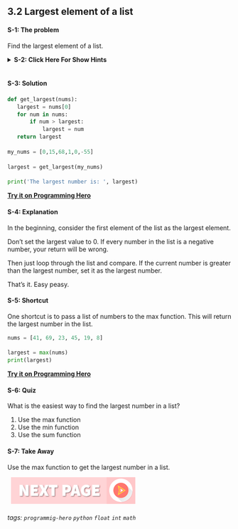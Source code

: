 
## 3.2 Largest element of a list

#### S-1: The problem
Find the largest element of a list.

<details>
 <summary><b>S-2: Click Here For Show Hints</b></summary>
   <p>Take the first element as the largest number. Then loop through the list and compare each element.
 </details>
<br>

#### S-3: Solution
```python
def get_largest(nums):
   largest = nums[0]
   for num in nums:
       if num > largest:
           largest = num
   return largest
 
my_nums = [0,15,68,1,0,-55]
 
largest = get_largest(my_nums)
 
print('The largest number is: ', largest)
```
**[Try it on Programming Hero](https://play.google.com/store/apps/details?id=com.learnprogramming.codecamp)**

#### S-4: Explanation
In the beginning, consider the first element of the list as the largest element. 

Don’t set the largest value to 0. If every number in the list is a negative number, your return will be wrong. 

Then just loop through the list and compare. If the current number is greater than the largest number, set it as the largest number. 

That’s it. Easy peasy. 

#### S-5: Shortcut
One shortcut is to  pass a list of numbers to the max function. This will return the largest number in the list.

```python
nums = [41, 69, 23, 45, 19, 8]

largest = max(nums)
print(largest)
```
**[Try it on Programming Hero](https://play.google.com/store/apps/details?id=com.learnprogramming.codecamp)**

#### S-6: Quiz
What is the easiest way to find the largest number in a list?
1. Use the max function
2. Use the min function
3. Use the sum function

#### S-7: Take Away

Use the max function to get the largest number in a list.

&nbsp;
[![Next Page](../assets/next-button.png)](Sum-of-squares.md)
&nbsp;

###### tags: `programmig-hero` `python` `float` `int` `math`

